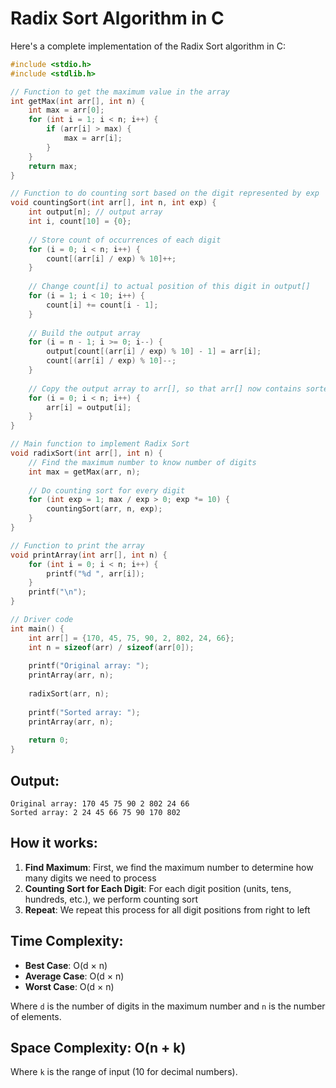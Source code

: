 # Radix Sort Algorithm in C

Here's a complete implementation of the Radix Sort algorithm in C:

```c
#include <stdio.h>
#include <stdlib.h>

// Function to get the maximum value in the array
int getMax(int arr[], int n) {
    int max = arr[0];
    for (int i = 1; i < n; i++) {
        if (arr[i] > max) {
            max = arr[i];
        }
    }
    return max;
}

// Function to do counting sort based on the digit represented by exp
void countingSort(int arr[], int n, int exp) {
    int output[n]; // output array
    int i, count[10] = {0};
    
    // Store count of occurrences of each digit
    for (i = 0; i < n; i++) {
        count[(arr[i] / exp) % 10]++;
    }
    
    // Change count[i] to actual position of this digit in output[]
    for (i = 1; i < 10; i++) {
        count[i] += count[i - 1];
    }
    
    // Build the output array
    for (i = n - 1; i >= 0; i--) {
        output[count[(arr[i] / exp) % 10] - 1] = arr[i];
        count[(arr[i] / exp) % 10]--;
    }
    
    // Copy the output array to arr[], so that arr[] now contains sorted numbers
    for (i = 0; i < n; i++) {
        arr[i] = output[i];
    }
}

// Main function to implement Radix Sort
void radixSort(int arr[], int n) {
    // Find the maximum number to know number of digits
    int max = getMax(arr, n);
    
    // Do counting sort for every digit
    for (int exp = 1; max / exp > 0; exp *= 10) {
        countingSort(arr, n, exp);
    }
}

// Function to print the array
void printArray(int arr[], int n) {
    for (int i = 0; i < n; i++) {
        printf("%d ", arr[i]);
    }
    printf("\n");
}

// Driver code
int main() {
    int arr[] = {170, 45, 75, 90, 2, 802, 24, 66};
    int n = sizeof(arr) / sizeof(arr[0]);
    
    printf("Original array: ");
    printArray(arr, n);
    
    radixSort(arr, n);
    
    printf("Sorted array: ");
    printArray(arr, n);
    
    return 0;
}
```

## Output:
```
Original array: 170 45 75 90 2 802 24 66 
Sorted array: 2 24 45 66 75 90 170 802 
```

## How it works:

1. **Find Maximum**: First, we find the maximum number to determine how many digits we need to process
2. **Counting Sort for Each Digit**: For each digit position (units, tens, hundreds, etc.), we perform counting sort
3. **Repeat**: We repeat this process for all digit positions from right to left

## Time Complexity:
- **Best Case**: O(d × n)
- **Average Case**: O(d × n)  
- **Worst Case**: O(d × n)

Where `d` is the number of digits in the maximum number and `n` is the number of elements.

## Space Complexity: O(n + k)
Where `k` is the range of input (10 for decimal numbers).

